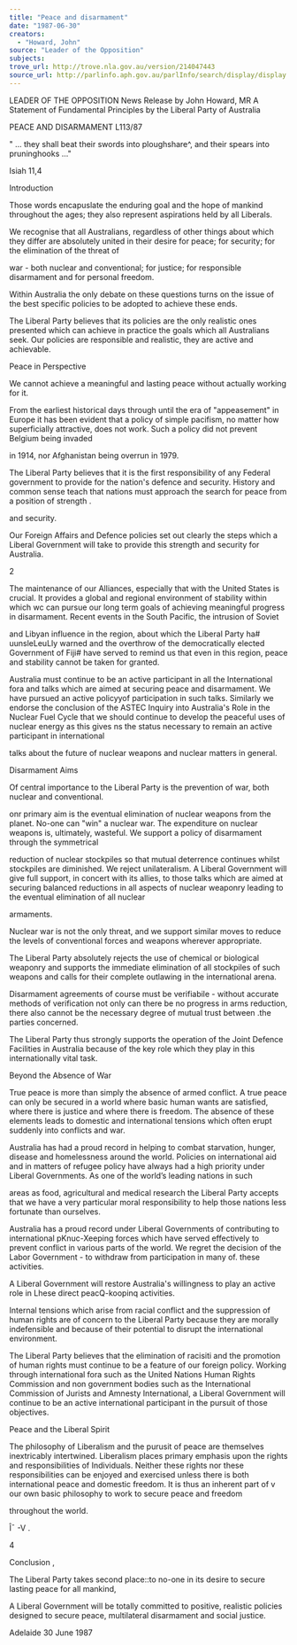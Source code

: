 ```yaml
---
title: "Peace and disarmament"
date: "1987-06-30"
creators:
  - "Howard, John"
source: "Leader of the Opposition"
subjects:
trove_url: http://trove.nla.gov.au/version/214047443
source_url: http://parlinfo.aph.gov.au/parlInfo/search/display/display.w3p;query=Id%3A%22media/pressrel/HPR09024621%22
---
```


 LEADER OF THE OPPOSITION  News Release by John Howard, MR A Statement of Fundamental Principles  by the Liberal Party of Australia

 PEACE AND DISARMAMENT L113/87

 " ... they shall beat their swords into ploughshare^,  and their spears into pruninghooks ..."

 Isiah 11,4

 Introduction

 Those words encapuslate the enduring goal and the hope of  mankind throughout the ages; they also represent aspirations  held by all Liberals.

 We recognise that all Australians, regardless of other things  about which they differ are absolutely united in their desire  for peace; for security; for the elimination of the threat of 

 war - both nuclear and conventional; for justice; for responsible  disarmament and for personal freedom.

 Within Australia the only debate on these questions turns on  the issue of the best specific policies to be adopted to achieve  these ends.

 The Liberal Party believes that its policies are the only  realistic ones presented which can achieve in practice the  goals which all Australians seek. Our policies are responsible  and realistic, they are active and achievable.

 Peace in Perspective

 We cannot achieve a meaningful and lasting peace without  actually working for it.

 From the earliest historical days through until the era of  "appeasement" in Europe it has been evident that a policy of  simple pacifism, no matter how superficially attractive, does  not work. Such a policy did not prevent Belgium being invaded 

 in 1914, nor Afghanistan being overrun in 1979.

 The Liberal Party believes that it is the first responsibility  of any Federal government to provide for the nation's defence  and security. History and common sense teach that nations  must approach the search for peace from a position of strength .  

 and security.

 Our Foreign Affairs and Defence policies set out clearly the  steps which a Liberal Government will take to provide this  strength and security for Australia.

 2

 The maintenance of our Alliances, especially that with the  United States is crucial. It provides a global and regional  environment of stability within which wc can pursue our long­ term goals of achieving meaningful progress in disarmament.  Recent events in the South Pacific, the intrusion of Soviet 

 and Libyan influence in the region, about which the Liberal  Party ha# uunsleLeuLly warned and the overthrow of the  democratically elected Government of Fiji# have served to  remind us that even in this region, peace and stability  cannot be taken for granted.

 Australia must continue to be an active participant in all  the International fora and talks which are aimed at securing  peace and disarmament. We have pursued an active policyyof  participation in such talks. Similarly we endorse the  conclusion of the ASTEC Inquiry into Australia's Role in the  Nuclear Fuel Cycle that we should continue to develop the  peaceful uses of nuclear energy as this gives ns the status  necessary to remain an active participant in international 

 talks about the future of nuclear weapons and nuclear matters  in general.

 Disarmament Aims

 Of central importance to the Liberal Party is the prevention  of war, both nuclear and conventional.

 onr primary aim is the eventual elimination of nuclear  weapons from the planet. No-one can "win" a nuclear war. The expenditure on nuclear weapons is, ultimately, wasteful. We support a policy of disarmament through the symmetrical 

 reduction of nuclear stockpiles so that mutual deterrence  continues whilst stockpiles are diminished. We reject  unilateralism. A Liberal Government will give full support,  in concert with its allies, to those talks which are aimed  at securing balanced reductions in all aspects of nuclear  weaponry leading to the eventual elimination of all nuclear 

 armaments.

 Nuclear war is not the only threat, and we support similar  moves to reduce the levels of conventional forces and  weapons wherever appropriate.

 The Liberal Party absolutely rejects the use of chemical or  biological weaponry and supports the immediate elimination  of all stockpiles of such weapons and calls for their complete  outlawing in the international arena.

 Disarmament agreements of course must be verifiabile -  without accurate methods of verification not only can there  be no progress in arms reduction, there also cannot be the  necessary degree of mutual trust between .the parties concerned. 

 The Liberal Party thus strongly supports the operation of the  Joint Defence Facilities in Australia because of the key role  which they play in this internationally vital task.

 Beyond the Absence of War

 True peace is more than simply the absence of armed conflict.  A true peace can only be secured in a world where basic  human wants are satisfied, where there is justice and where  there is freedom. The absence of these elements leads to  domestic and international tensions which often erupt  suddenly into conflicts and war.

 Australia has had a proud record in helping to combat  starvation, hunger, disease and homelessness around the  world. Policies on international aid and in matters of  refugee policy have always had a high priority under Liberal  Governments. As one of the world’s leading nations in such 

 areas as food, agricultural and medical research the Liberal  Party accepts that we have a very particular moral  responsibility to help those nations less fortunate than  ourselves.

 Australia has a proud record under Liberal Governments of  contributing to international pKnuc-Xeeping forces which  have served effectively to prevent conflict in various parts  of the world. We regret the decision of the Labor Government  -  to withdraw from participation in many of. these activities.

 A Liberal Government will restore Australia's willingness to  play an active role in Lhese direct peacQ-koopinq activities.

 Internal tensions which arise from racial conflict and the  suppression of human rights are of concern to the Liberal  Party because they are morally indefensible and because of  their potential to disrupt the international environment.

 The Liberal Party believes that the elimination of racisiti and  the promotion of human rights must continue to be a feature  of our foreign policy. Working through international fora  such as the United Nations Human Rights Commission and non­ government bodies such as the International Commission of  Jurists and Amnesty International, a Liberal Government will  continue to be an active international participant in the  pursuit of those objectives.

 Peace and the Liberal Spirit

 The philosophy of Liberalism and the purusit of peace are  themselves inextricably intertwined. Liberalism places  primary emphasis upon the rights and responsibilities of  Individuals. Neither these rights nor these responsibilities  can be enjoyed and exercised unless there is both international  peace and domestic freedom. It is thus an inherent part of v  our own basic philosophy to work to secure peace and freedom 

 throughout the world.

 Î¯ -V .

 4

 Conclusion ,

 The Liberal Party takes second place::to no-one in its desire  to secure lasting peace for all mankind,

 A Liberal Government will be totally committed to positive,  realistic policies designed to secure peace, multilateral  disarmament and social justice.

 Adelaide  30 June 1987

